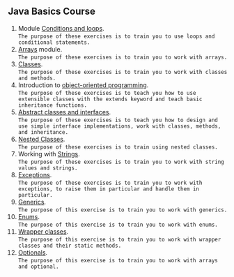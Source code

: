 ## Java Basics Course
1. Module [Conditions and loops](https://github.com/Bublik202/Java_Basics_ENG/tree/main/Conditions_and_Loops).<br/> ```The purpose of these exercises is to train you to use loops and conditional statements.```
2. [Arrays](https://github.com/pp8a/Java_Basics_ENG/tree/main/Arrays) module. <br/>```The purpose of these exercises is to train you to work with arrays.```
3. [Classes](https://github.com/pp8a/Java_Basics_ENG/tree/main/Classes). <br/> ```The purpose of these exercises is to train you to work with classes and methods.```
4. Introduction to [object-oriented programming](https://github.com/pp8a/Java_Basics_ENG/tree/main/OOP). <br/> ```The purpose of these exercises is to teach you how to use extensible classes with the extends keyword and teach basic inheritance functions.```
5. [Abstract classes and interfaces](https://github.com/pp8a/Java_Basics_ENG/tree/main/Abstract_classes_and_interfaces). <br/> ```The purpose of these exercises is to teach you how to design and use simple interface implementations, work with classes, methods, and inheritance.```
6. [Nested Classes](https://github.com/pp8a/Java_Basics_ENG/tree/main/Nested_Classes). <br/> ```The purpose of these exercises is to train using nested classes.```
7. Working with [Strings](https://github.com/pp8a/Java_Basics_ENG/tree/main/Strings). <br/> ```The purpose of these exercises is to train you to work with string values and strings.```
8. [Exceptions](https://github.com/pp8a/Java_Basics_ENG/tree/main/Exceptions). <br/> ```The purpose of these exercises is to train you to work with exceptions, to raise them in particular and handle them in particular.```
9. [Generics](https://github.com/pp8a/Java_Basics_ENG/tree/main/Generics). <br/> ```The purpose of this exercise is to train you to work with generics.```
10. [Enums](https://github.com/pp8a/Java_Basics_ENG/tree/main/Enums). <br/> ```The purpose of this exercise is to train you to work with enums.```
11. [Wrapper classes](https://github.com/pp8a/Java_Basics_ENG/tree/main/Wrapper_Classes). <br/> ```The purpose of this exercise is to train you to work with wrapper classes and their static methods.```
12. [Optionals](https://github.com/pp8a/Java_Basics_ENG/tree/main/Optional). <br/> ```The purpose of this exercise is to train you to work with arrays and optional.```
